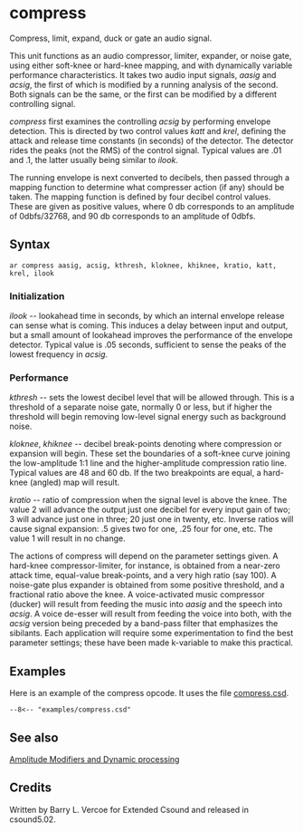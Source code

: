 <!--
id:compress
category:Signal Modifiers:Amplitude Modifiers
-->
# compress
Compress, limit, expand, duck or gate an audio signal.

This unit functions as an audio compressor, limiter, expander, or noise gate, using either soft-knee or hard-knee mapping, and with dynamically variable performance characteristics.  It takes two audio input signals, _aasig_ and _acsig_, the first of which is modified by a running analysis of the second. Both signals can be the same, or the first can be modified by a different controlling signal.

_compress_ first examines the controlling _acsig_ by performing envelope detection.  This is directed by two control values _katt_ and _krel_, defining the attack and release time constants (in seconds) of the detector.  The detector rides the peaks (not the RMS) of the control signal. Typical values are .01 and .1, the latter usually being similar to _ilook_.

The running envelope is next converted to decibels, then passed through a mapping function to determine what compresser action (if any) should be taken.  The mapping function is defined by four decibel control values.  These are given as positive values, where 0 db corresponds to an amplitude of 0dbfs/32768, and 90 db corresponds to an amplitude of 0dbfs.

## Syntax
``` csound-orc
ar compress aasig, acsig, kthresh, kloknee, khiknee, kratio, katt, krel, ilook
```

### Initialization

_ilook_ -- lookahead time in seconds, by which an internal envelope release can sense what is coming.  This induces a delay between input and output, but a small amount of lookahead improves the performance of the envelope detector.  Typical value is .05 seconds, sufficient to sense the peaks of the lowest frequency in _acsig_.

### Performance

_kthresh_ -- sets the lowest decibel level that will be allowed through. This is a threshold of a separate noise gate, normally 0 or less, but if higher the threshold will begin removing low-level signal energy such as background noise.

_kloknee_, _khiknee_ -- decibel break-points denoting where compression or expansion will begin. These set the boundaries of a soft-knee curve joining the low-amplitude 1:1 line and the higher-amplitude compression ratio line.  Typical values are 48 and 60 db.   If the two breakpoints are equal, a hard-knee (angled) map will result.

_kratio_ -- ratio of compression when the signal level is above the knee. The value 2 will advance the output just one decibel for every input gain of two;  3 will advance just one in three; 20 just one in twenty, etc. Inverse ratios will cause signal expansion:  .5 gives two for one, .25 four for one, etc.  The value 1 will result in no change.

The actions of compress will depend on the parameter settings given.  A hard-knee compressor-limiter, for instance, is obtained from a near-zero attack time, equal-value break-points, and a very high ratio (say 100).  A noise-gate plus expander is obtained from some positive threshold, and a fractional ratio above the knee.  A voice-activated music compressor (ducker) will result from feeding the music into _aasig_ and the speech into _acsig_.  A voice de-esser will result from feeding the voice into both, with the _acsig_ version being preceded by a band-pass filter that emphasizes the sibilants. Each application will require some experimentation to find the best parameter settings;  these have been made k-variable to make this practical.

## Examples

Here is an example of the compress opcode. It uses the file [compress.csd](../../examples/compress.csd).

``` csound-csd title="Example of the compress opcode." linenums="1"
--8<-- "examples/compress.csd"
```

## See also

[Amplitude Modifiers and Dynamic processing](../../sigmod/ampmod)

## Credits

Written by Barry L. Vercoe for Extended Csound and released in csound5.02.
